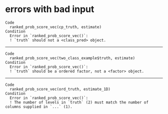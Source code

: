 # errors with bad input

    Code
      ranked_prob_score_vec(cp_truth, estimate)
    Condition
      Error in `ranked_prob_score_vec()`:
      ! `truth` should not a <class_pred> object.

---

    Code
      ranked_prob_score_vec(two_class_example$truth, estimate)
    Condition
      Error in `ranked_prob_score_vec()`:
      ! `truth` should be a ordered factor, not a <factor> object.

---

    Code
      ranked_prob_score_vec(ord_truth, estimate_1D)
    Condition
      Error in `ranked_prob_score_vec()`:
      ! The number of levels in `truth` (2) must match the number of columns supplied in `...` (1).


